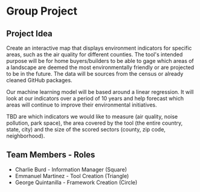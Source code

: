# Group Project

## Project Idea

Create an interactive map that displays environment indicators for specific areas, such as the air quality for different counties. The tool's intended purpose will be for home buyers/builders to be able to gage which areas of a landscape are deemed the most environmentally friendly or are projected to be in the future. The data will be sources from the census or already cleaned GitHub packages.

Our machine learning model will be based around a linear regression. It will look at our indicators over a period of 10 years and help forecast which areas will continue to improve their environmental initiatives.

TBD are which indicators we would like to measure (air quality, noise pollution, park space), the area covered by the tool (the entire country, state, city) and the size of the scored sectors (county, zip code, neighborhood).


## Team Members - Roles
 * Charlie Burd - Information Manager (Square)
 * Emmanuel Martinez - Tool Creation (Triangle)
 * George Quintanilla - Framework Creation (Circle)
